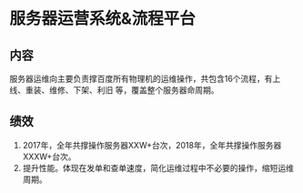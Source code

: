 # 服务器运营系统&流程平台

## 内容
服务器运维向主要负责撑百度所有物理机的运维操作，共包含16个流程，有上线、重装、维修、下架、利旧
等，覆盖整个服务器命周期。

## 绩效
1. 2017年，全年共撑操作服务器XXW+台次，2018年，全年共撑操作服务器XXXW+台次。
2. 提升性能。体现在发单和查单速度，简化运维过程中不必要的操作，缩短运维周期。
